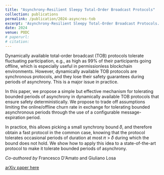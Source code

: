 ```yaml
---
title: "Asynchrony-Resilient Sleepy Total-Order Broadcast Protocols"
collection: publications
permalink: /publication/2024-asyncres-tob
excerpt: 'Asynchrony-Resilient Sleepy Total-Order Broadcast Protocols.'
date: 2024
venue: PODC
# paperurl: 
# citation: 
---
```


Dynamically available total-order broadcast (TOB) protocols tolerate fluctuating participation, e.g., as high as 99% of their participants going offline, which is especially useful in permissionless blockchain environments. However, dynamically available TOB protocols are synchronous protocols, and they lose their safety guarantees during periods of asynchrony. This is a major issue in practice.

In this paper, we propose a simple but effective mechanism for tolerating bounded periods of asynchrony in dynamically available TOB protocols that ensure safety deterministically. We propose to trade off assumptions limiting the online/offline churn rate in exchange for tolerating bounded asynchronous periods through the use of a configurable message-expiration period. 

In practice, this allows picking a small synchrony bound 𝛿, and therefore obtain a fast protocol in the common case, knowing that the protocol tolerates occasional periods of duration at most 𝜋 > 𝛿 during which the bound does not hold. We show how to apply this idea to a state-of-the-art protocol to make it tolerate bounded periods of asynchrony.

_Co-authored by_ Francesco D'Amato and Giuliano Losa

[arXiv paper here](https://arxiv.org/abs/2309.05347) 



